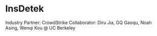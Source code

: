 # InsDetek
Industry Partner: CrowdStrike
Collaborator: Diru Jia, GQ Gaoqu, Noah Asing, Wenqi Kou @ UC Berkeley
